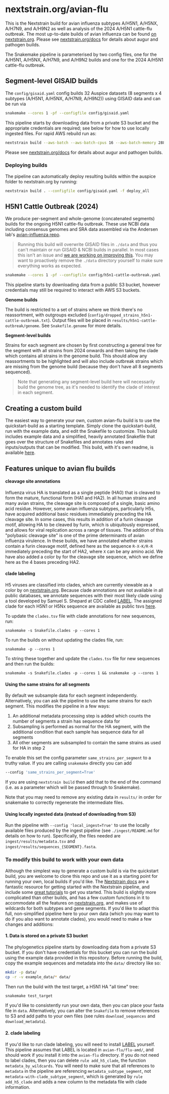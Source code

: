 # nextstrain.org/avian-flu

This is the Nextstrain build for avian influenza subtypes A/H5N1, A/H5NX, A/H7N9, and A/H9N2 as well as analysis of the 2024 A/H5N1 cattle-flu outbreak.
The most up-to-date builds of avian influenza can be found [on nextstrain.org](https://nextstrain.org/avian-flu).
Please see [nextstrain.org/docs](https://nextstrain.org/docs) for details about augur and pathogen builds.

The Snakemake pipeline is parameterised by two config files, one for the A/H5N1, A/H5NX, A/H7N9, and A/H9N2 builds and one for the 2024 A/H5N1 cattle-flu outbreak.


## Segment-level GISAID builds

The `config/gisaid.yaml` config builds 32 Auspice datasets (8 segments x 4 subtypes (A/H5N1, A/H5NX, A/H7N9, A/H9N2)) using GISAID data and can be run via

```bash
snakemake --cores 1 -pf --configfile config/gisaid.yaml
```

This pipeline starts by downloading data from a private S3 bucket and the appropriate credentials are required; see below for how to use locally ingested files.
For rapid AWS rebuild run as:


```bash
nextstrain build --aws-batch --aws-batch-cpus 16 --aws-batch-memory 28800 . --jobs 16 --configfile config/gisaid.yaml
```

Please see [nextstrain.org/docs](https://nextstrain.org/docs) for details about augur and pathogen builds.

### Deploying builds

The pipeline can automatically deploy resulting builds within the auspice folder
to nextstrain.org by running:

```bash
nextstrain build . --configfile config/gisaid.yaml -f deploy_all
```

## H5N1 Cattle Outbreak (2024)

We produce per-segment and whole-genome (concatenated segments) builds for the ongoing H5N1 cattle-flu outbreak.
These use NCBI data including consensus genomes and SRA data assembled via the Andersen lab's [avian-influenza repo](https://github.com/andersen-lab/avian-influenza).

> Running this build will overwrite GISAID files in `./data` and thus you can't maintain or run GISAID & NCBI builds in parallel. In most cases this isn't an issue and [we are working on improving this](https://github.com/nextstrain/avian-flu/issues/70). You may want to proactively remove the `./data` directory yourself to make sure everything works as expected.


```bash
snakemake --cores 1 -pf --configfile config/h5n1-cattle-outbreak.yaml
```

This pipeline starts by downloading data from a public S3 bucket, however credentials may still be required to interact with AWS S3 buckets.


**Genome builds**

The build is restricted to a set of strains where we think there's no reassortment, with outgroups excluded (`config/dropped_strains_h5n1-cattle-outbreak.txt`).
Output files will be placed in `results/h5n1-cattle-outbreak/genome`.
See `Snakefile.genome` for more details.


**Segment-level builds**

Strains for each segment are chosen by first constructing a general tree for the segment with all strains from 2024 onwards and then taking the clade which contains all strains in the genome build.
This should allow any reassortments to be highlighted and will also include outbreak strains which are missing from the genome build (because they don't have all 8 segments sequenced).

> Note that generating any segment-level build here will necessarily build the genome tree, as it's needed to identify the clade of interest in each segment.


## Creating a custom build
The easiest way to generate your own, custom avian-flu build is to use the quickstart-build as a starting template. Simply clone the quickstart-build, run with the example data, and edit the Snakefile to customize. This build includes example data and a simplified, heavily annotated Snakefile that goes over the structure of Snakefiles and annotates rules and inputs/outputs that can be modified. This build, with it's own readme, is available [here](https://github.com/nextstrain/avian-flu/tree/master/quickstart-build).

## Features unique to avian flu builds

#### cleavage site annotations
Influenza virus HA is translated as a single peptide (HA0) that is cleaved to form the mature, functional form (HA1 and HA2). In all human strains and many avian strains, the cleavage site is composed of a single, basic amino acid residue. However, some avian influenza subtypes, particularly H5s, have acquired additional basic residues immediately preceding the HA cleavage site. In some cases, this results in addition of a furin cleavage motif, allowing HA to be cleaved by furin, which is ubiquitously expressed, and allows for viral replication across a range of tissues. The addition of this "polybasic cleavage site" is one of the prime determinants of avian influenza virulence. In these builds, we have annotated whether strains contain a furin cleavage motif, defined here as the sequence `R-X-K/R-R` immediately preceding the start of HA2, where `X` can be any amino acid. We have also added a color by for the cleavage site sequence, which we define here as the 4 bases preceding HA2.

#### clade labeling
H5 viruses are classified into clades, which are currently viewable as a color by on [nextstrain.org](https://nextstrain.org/avian-flu/h5n1/ha?c=h5_label_clade). Because clade annotations are not available in all public databases, we annotate sequences with their most likely clade using a tool developed by Samuel S. Shepard at CDC called [LABEL](https://wonder.cdc.gov/amd/flu/label/). The assigned clade for each H5N1 or H5Nx sequence are available as public tsvs [here](https://github.com/nextstrain/avian-flu/tree/master/clade-labeling).

To update the `clades.tsv` file with clade annotations for new sequences, run:

`snakemake -s Snakefile.clades -p --cores 1`

To run the builds on without updating the clades file, run:

`snakemake -p --cores 1`

To string these together and update the `clades.tsv` file for new sequences and then run the builds:

`snakemake -s Snakefile.clades -p --cores 1 && snakemake -p --cores 1`

#### Using the same strains for all segments

By default we subsample data for each segment independently.
Alternatively, you can ask the pipeline to use the same strains for each segment.
This modifies the pipeline in a few ways:
1. An additional metadata processing step is added which counts the number of segments a strain has sequence data for
2. Subsampling is performed as normal for the HA segment, with the additional condition that each sample has sequence data for all segments
3. All other segments are subsampled to contain the same strains as used for HA in step 2

To enable this set the config parameter `same_strains_per_segment` to a truthy value. If you are calling `snakemake` directly you can add

```bash
--config 'same_strains_per_segment=True'
```

If you are using `nextstrain build` then add that to the end of the command (i.e. as a parameter which will be passed through to Snakemake).

Note that you may need to remove any existing data in `results/` in order for snakemake to correctly regenerate the intermediate files.

#### Using locally ingested data (instead of downloading from S3)

Run the pipeline with `--config 'local_ingest=True'` to use the locally available files produced by the ingest pipeline (see `./ingest/README.md` for details on how to run).
Specifically, the files needed are `ingest/results/metadata.tsv` and `ingest/results/sequences_{SEGMENT}.fasta`.


### To modify this build to work with your own data
Although the simplest way to generate a custom build is via the quickstart build, you are welcome to clone this repo and use it as a starting point for running your own, local builds if you'd like. The [Nextstrain docs](https://docs.nextstrain.org/en/latest/index.html) are a fantastic resource for getting started with the Nextstrain pipeline, and include some [great tutorials](https://docs.nextstrain.org/en/latest/install.html) to get you started. This build is slightly more complicated than other builds, and has a few custom functions in it to accommodate all the features on [nextstrain.org](https://nextstrain.org/avian-flu), and makes use of wildcards for both subtypes and gene segments. If you'd like to adapt this full, non-simplified pipeline here to your own data (which you may want to do if you also want to annotate clades), you would need to make a few changes and additions:


#### 1. Data is stored on a private S3 bucket

The phylogenetics pipeline starts by downloading data from a private S3 bucket.
If you don't have credentials for this bucket you can run the build using the example data provided in this repository.
Before running the build, copy the example sequences and metadata into the `data/` directory like so:

```bash
mkdir -p data/
cp -r -v example_data/* data/
```

Then run the build with the test target, a H5N1 HA "all time" tree:

``` bash
snakemake test_target
```

If you'd like to consistently run your own data, then you can place your fasta file in `data`. Alternatively, you can alter the `Snakefile` to remove references to S3 and add paths to your own files (see rules `download_sequences` and `download_metadata`).

#### 2. clade labeling
If you'd like to run clade labeling, you will need to install [LABEL](https://wonder.cdc.gov/amd/flu/label/) yourself. This pipeline assumes that LABEL is located in `avian-flu/flu-amd/`, and should work if you install it into the `avian-flu` directory. If you do not need to label clades, then you can delete `rule add_h5_clade`, the function `metadata_by_wildcards`. You will need to make sure that all references to `metadata` in the pipeline are referencing `metadata_subtype_segment`, not `metadata-with-clade_subtype_segment`, which is generated by `rule add_h5_clade` and adds a new column to the metadata file with clade information.
